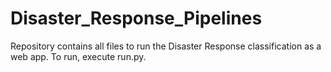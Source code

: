 # Disaster_Response_Pipelines
Repository contains all files to run the Disaster Response classification as a web app.
To run, execute run.py.
